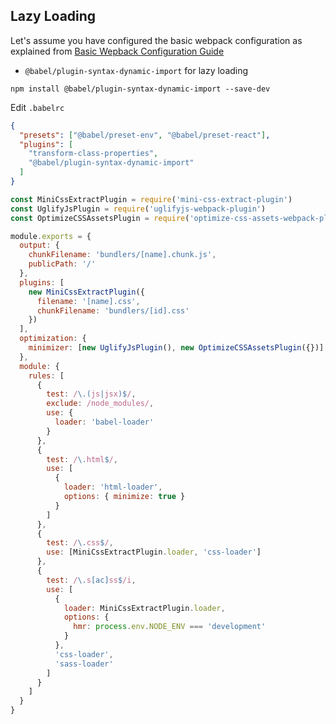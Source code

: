 ## Lazy Loading

Let's assume you have configured the basic webpack configuration as explained from [Basic Wepback Configuration Guide](https://github.com/fordbedia/basic-webpack-configuration#basic)

- `@babel/plugin-syntax-dynamic-import` for lazy loading

`npm install @babel/plugin-syntax-dynamic-import --save-dev`

Edit `.babelrc`

```json
{
  "presets": ["@babel/preset-env", "@babel/preset-react"],
  "plugins": [
    "transform-class-properties",
    "@babel/plugin-syntax-dynamic-import"
  ]
}
```

```javascript
const MiniCssExtractPlugin = require('mini-css-extract-plugin')
const UglifyJsPlugin = require('uglifyjs-webpack-plugin')
const OptimizeCSSAssetsPlugin = require('optimize-css-assets-webpack-plugin')

module.exports = {
  output: {
    chunkFilename: 'bundlers/[name].chunk.js',
    publicPath: '/'
  },
  plugins: [
    new MiniCssExtractPlugin({
      filename: '[name].css',
      chunkFilename: 'bundlers/[id].css'
    })
  ],
  optimization: {
    minimizer: [new UglifyJsPlugin(), new OptimizeCSSAssetsPlugin({})]
  },
  module: {
    rules: [
      {
        test: /\.(js|jsx)$/,
        exclude: /node_modules/,
        use: {
          loader: 'babel-loader'
        }
      },
      {
        test: /\.html$/,
        use: [
          {
            loader: 'html-loader',
            options: { minimize: true }
          }
        ]
      },
      {
        test: /\.css$/,
        use: [MiniCssExtractPlugin.loader, 'css-loader']
      },
      {
        test: /\.s[ac]ss$/i,
        use: [
          {
            loader: MiniCssExtractPlugin.loader,
            options: {
              hmr: process.env.NODE_ENV === 'development'
            }
          },
          'css-loader',
          'sass-loader'
        ]
      }
    ]
  }
}
```
